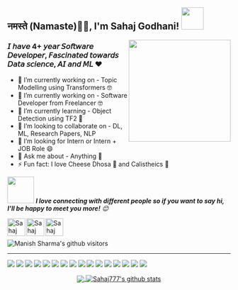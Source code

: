 <h2>नमस्ते (Namaste)🙏🏻, I'm Sahaj Godhani! <img src="https://media.giphy.com/media/12oufCB0MyZ1Go/giphy.gif" width="50"></h2>
<img align='right' src="https://media.giphy.com/media/M9gbBd9nbDrOTu1Mqx/giphy.gif" width="230">

### 𝘐  𝘩𝘢𝘷𝘦 4+ 𝘺𝘦𝘢𝘳 𝘚𝘰𝘧𝘵𝘸𝘢𝘳𝘦 𝘋𝘦𝘷𝘦𝘭𝘰𝘱𝘦𝘳, 𝘍𝘢𝘴𝘤𝘪𝘯𝘢𝘵𝘦𝘥 𝘵𝘰𝘸𝘢𝘳𝘥𝘴 𝘋𝘢𝘵𝘢 𝘴𝘤𝘪𝘦𝘯𝘤𝘦, 𝘈𝘐 𝘢𝘯𝘥 𝘔𝘓 ❤️

- 🔭 I’m currently working on - Topic Modelling using Transformers 🤓
- 🔭 I’m currently working on - Software Developer from Freelancer 🤓
- 🌱 I’m currently learning - Object Detection using TF2 🤡
- 👯 I’m looking to collaborate on - DL, ML, Research Papers, NLP
- 🤔 I’m looking for Intern or Intern + JOB Role 😄
- 💬 Ask me about - Anything 🤫
- ⚡ Fun fact: I love Cheese Dhosa 🥘 and Calistheics 🏃

<!--[<img align="left" alt="codeSTACKr.com" width="22px" src="https://raw.githubusercontent.com/iconic/open-iconic/master/svg/globe.svg" />][website]
[<img align="left" alt="codeSTACKr | YouTube" width="22px" src="https://cdn.jsdelivr.net/npm/simple-icons@v3/icons/youtube.svg" />][youtube]-->

<img src="https://media.giphy.com/media/LnQjpWaON8nhr21vNW/giphy.gif" width="60"> <em><b>I love connecting with different people so if you want to say hi, I'll be happy to meet you more!</b> 😊</em>

[<img align="left" alt="Sahaj Godhani | LinkedIn" width="40px" src="https://img.icons8.com/color/48/000000/linkedin.png" />][linkedin]
[<img align="left" alt="Sahaj Godhani | Mail" width="40px" src="https://img.icons8.com/fluent/48/000000/gmail.png" />][Mail]
[<img align="left" alt="Sahaj Godhani | Internet" width="40px" src="https://img.icons8.com/fluent/48/000000/internet.png" />][Internet]




<br />
<!--### Languages and Tools:
<img align="left" alt="Visual Studio Code" width="26px" src="https://img.icons8.com/fluent/48/000000/visual-studio-code-2019.png" />
<img align="left" alt="SQL" width="26px" src="https://raw.githubusercontent.com/github/explore/80688e429a7d4ef2fca1e82350fe8e3517d3494d/topics/sql/sql.png" />
<img align="left" alt="MySQL" width="26px" src="https://raw.githubusercontent.com/github/explore/80688e429a7d4ef2fca1e82350fe8e3517d3494d/topics/mysql/mysql.png" />
<img align="left" alt="MongoDB" width="26px" src="https://img.icons8.com/color/48/000000/mongodb.png" />
<img align="left" alt="Git" width="26px" src="https://raw.githubusercontent.com/github/explore/80688e429a7d4ef2fca1e82350fe8e3517d3494d/topics/git/git.png" />
<img align="left" alt="GitHub" width="26px" src="https://raw.githubusercontent.com/github/explore/78df643247d429f6cc873026c0622819ad797942/topics/github/github.png" />
<img align="left" alt="HTML5" width="26px" src="https://raw.githubusercontent.com/github/explore/80688e429a7d4ef2fca1e82350fe8e3517d3494d/topics/terminal/terminal.png" />
<br />
<br />
-->

<BR>
  
<p>
    <img class="center" alt="Manish Sharma's github visitors" src="https://visitor-badge.laobi.icu/badge?page_id=Sahaj777.Sahaj777"/>
</p>

--------------------------------------------------------------------------------------------------------------------------------------------------------------------------------

![](https://img.shields.io/badge/OS-Linux-informational?style=flat&logo=windows&logoColor=white&color=2bbc8a)
![](https://img.shields.io/badge/Code-Python-informational?style=flat&logo=python&logoColor=white&color=2bbc8a)
![](https://img.shields.io/badge/Code-C++-informational?style=flat&logo=c++&logoColor=white&color=2bbc8a)
![](https://img.shields.io/badge/Code-HTML-5-informational?style=flat&logo=html5&logoColor=white&color=2bbc8a)
![](https://img.shields.io/badge/Editor-VSCode-informational?style=flat&logo=vs&logoColor=white&color=2bbc8a)
![](https://img.shields.io/badge/Editor-Pycharm-informational?style=flat&logo=pycharm&logoColor=white&color=2bbc8a)
![](https://img.shields.io/badge/Editor-JupyterNB-informational?style=flat&logo=jupyter&logoColor=white&color=2bbc8a)
![](https://img.shields.io/badge/Tools-Sklearn-informational?style=flat&logo=scikit-learn&logoColor=white&color=2bbc8a)
![](https://img.shields.io/badge/Tools-Pytorch-informational?style=flat&logo=pytorch&logoColor=white&color=2bbc8a)
![](https://img.shields.io/badge/Tools-Tensorflow-informational?style=flat&logo=tensorflow&logoColor=white&color=2bbc8a)
![](https://img.shields.io/badge/Tools-Streamlit-informational?style=flat&logo=streamlit&logoColor=white&color=2bbc8a)
![](https://img.shields.io/badge/Tools-NLTK-informational?style=flat&logo=nltk&logoColor=white&color=2bbc8a)
![](https://img.shields.io/badge/Tools-Spacy-informational?style=flat&logo=Spacy&logoColor=white&color=2bbc8a)
![](https://img.shields.io/badge/Tools-Transformers-informational?style=flat&logo=Transformers&logoColor=white&color=2bbc8a)
![](https://img.shields.io/badge/Tools-HuggingFace-informational?style=flat&logo=HuggingFace&logoColor=white&color=2bbc8a)
![](https://img.shields.io/badge/Shell-GitBash-informational?style=flat&logo=git&logoColor=white&color=2bbc8a)


<p align="center">
<a href="https://github.com/Sahaj777">
  <img align="center" src="https://github-readme-stats.vercel.app/api/top-langs/?username=Sahaj777&theme=dark&layout=compact&exclude_repo=IoT-Libraries,Hackerrank-Codes" />
  <img align="center" src="https://github-readme-stats.vercel.app/api?username=Sahaj777&show_icons=true&theme=dark&count_private=true&icon_color=439975&text_color=6e6e6e" alt="Sahaj777's github stats"/>
</a></p>
<br>





<!--🌟 From [Sahaj Godhani](https://github.com/Sahaj777/)-->
[linkedin]: https://www.linkedin.com/in/sahaj-godhani-gs777/
[Mail]: https://mail.google.com/mail/u/0/?view=cm&fs=1&to=sahajgodhani777@gmail.com.com&su=SUBJECT&body=BODY&tf=1
[Internet]: https://www.sahajgodhani.com/

